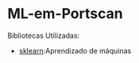 # ML-em-Portscan

Bibliotecas Utilizadas:
* [sklearn](https://scikit-learn.org/stable/):Aprendizado de máquinas
